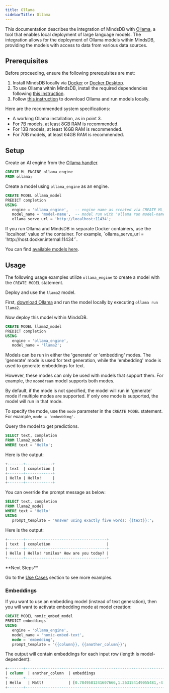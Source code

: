 ```yaml
---
title: Ollama
sidebarTitle: Ollama
---
```


This documentation describes the integration of MindsDB with [Ollama](https://ollama.com/), a tool that enables local deployment of large language models.
The integration allows for the deployment of Ollama models within MindsDB, providing the models with access to data from various data sources.

## Prerequisites

Before proceeding, ensure the following prerequisites are met:

1. Install MindsDB locally via [Docker](https://docs.mindsdb.com/setup/self-hosted/docker) or [Docker Desktop](https://docs.mindsdb.com/setup/self-hosted/docker-desktop).
2. To use Ollama within MindsDB, install the required dependencies following [this instruction](https://docs.mindsdb.com/setup/self-hosted/docker#install-dependencies).
3. Follow [this instruction](https://github.com/ollama/ollama?tab=readme-ov-file#ollama) to download Ollama and run models locally.

<Info>
Here are the recommended system specifications:

- A working Ollama installation, as in point 3.
- For 7B models, at least 8GB RAM is recommended.
- For 13B models, at least 16GB RAM is recommended.
- For 70B models, at least 64GB RAM is recommended.
  </Info>

## Setup

Create an AI engine from the [Ollama handler](https://github.com/mindsdb/mindsdb/tree/main/mindsdb/integrations/handlers/ollama_handler).

```sql
CREATE ML_ENGINE ollama_engine
FROM ollama;
```

Create a model using `ollama_engine` as an engine.

```sql
CREATE MODEL ollama_model
PREDICT completion
USING
   engine = 'ollama_engine',   -- engine name as created via CREATE ML_ENGINE
   model_name = 'model-name',  -- model run with 'ollama run model-name'
   ollama_serve_url = 'http://localhost:11434';
```

<Tip>
If you run Ollama and MindsDB in separate Docker containers, use the `localhost` value of the container. For example, `ollama_serve_url = 'http://host.docker.internal:11434'`.
</Tip>

You can find [available models here](https://github.com/ollama/ollama?tab=readme-ov-file#model-library).

## Usage

The following usage examples utilize `ollama_engine` to create a model with the `CREATE MODEL` statement.

Deploy and use the `llama2` model.

First, [download Ollama](https://github.com/ollama/ollama?tab=readme-ov-file#ollama) and run the model locally by executing `ollama run llama2`.

Now deploy this model within MindsDB.

```sql
CREATE MODEL llama2_model
PREDICT completion
USING
   engine = 'ollama_engine',
   model_name = 'llama2';
```

<Tip>
Models can be run in either the 'generate' or 'embedding' modes. The 'generate' mode is used for text generation, while the 'embedding' mode is used to generate embeddings for text.

However, these modes can only be used with models that support them. For example, the `moondream` model supports both modes.

By default, if the mode is not specified, the model will run in 'generate' mode if multiple modes are supported. If only one mode is supported, the model will run in that mode.

To specify the mode, use the `mode` parameter in the `CREATE MODEL` statement. For example, `mode = 'embedding'`.
</Tip>

Query the model to get predictions.

```sql
SELECT text, completion
FROM llama2_model
WHERE text = 'Hello';
```

Here is the output:

```sql
+-------+------------+
| text  | completion |
+-------+------------+
| Hello | Hello!     |
+-------+------------+
```

You can override the prompt message as below:

```sql
SELECT text, completion
FROM llama2_model
WHERE text = 'Hello'
USING
   prompt_template = 'Answer using exactly five words: {{text}}:';
```

Here is the output:

```sql
+-------+------------------------------------+
| text  | completion                         |
+-------+------------------------------------+
| Hello | Hello! *smiles* How are you today? |
+-------+------------------------------------+
```

<Tip>
**Next Steps**

Go to the [Use Cases](https://docs.mindsdb.com/use-cases/overview) section to see more examples.
</Tip>

### Embeddings

If you want to use an embedding model (instead of text generation), then you will want to activate embedding mode at model creation:

```sql
CREATE MODEL nomic_embed_model
PREDICT embeddings
USING
   engine = 'ollama_engine',
   model_name = 'nomic-embed-text',
   mode = 'embedding',
   prompt_template = '{{column}}, {{another_column}}';
```

The output will contain embeddings for each input row (length is model-dependent):

```sql
+-------+---------------------------------------------------------------------------------+
| column  | another_column  | embeddings                                                  |
+-------+---------------------------------------------------------------------------------+
| Hello   | Matt!           | [0.7849581241607666,1.263154149055481,-4.024246692657471... |
+-------+---------------------------------------------------------------------------------+
```
